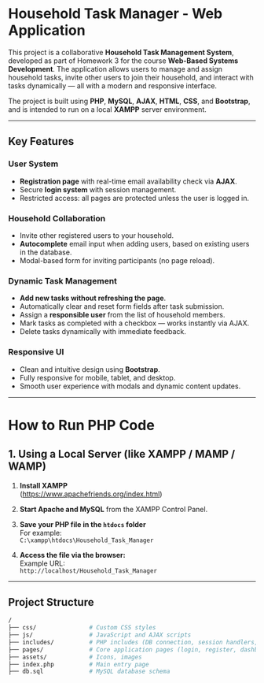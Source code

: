 #  Household Task Manager - Web Application

This project is a collaborative **Household Task Management System**, developed as part of Homework 3 for the course **Web-Based Systems Development**. The application allows users to manage and assign household tasks, invite other users to join their household, and interact with tasks dynamically — all with a modern and responsive interface.

The project is built using **PHP**, **MySQL**, **AJAX**, **HTML**, **CSS**, and **Bootstrap**, and is intended to run on a local **XAMPP** server environment.

---

##  Key Features

### User System
- **Registration page** with real-time email availability check via **AJAX**.
- Secure **login system** with session management.
- Restricted access: all pages are protected unless the user is logged in.

###  Household Collaboration
- Invite other registered users to your household.
- **Autocomplete** email input when adding users, based on existing users in the database.
- Modal-based form for inviting participants (no page reload).

###  Dynamic Task Management
- **Add new tasks without refreshing the page**.
- Automatically clear and reset form fields after task submission.
- Assign a **responsible user** from the list of household members.
- Mark tasks as completed with a checkbox — works instantly via AJAX.
- Delete tasks dynamically with immediate feedback.

###  Responsive UI
- Clean and intuitive design using **Bootstrap**.
- Fully responsive for mobile, tablet, and desktop.
- Smooth user experience with modals and dynamic content updates.

---
# How to Run PHP Code

## 1. Using a Local Server (like XAMPP / MAMP / WAMP)

1. **Install XAMPP**  
  (https://www.apachefriends.org/index.html)

2. **Start Apache and MySQL** from the XAMPP Control Panel.

3. **Save your PHP file in the `htdocs` folder**  
   For example:  
   `C:\xampp\htdocs\Household_Task_Manager`

4. **Access the file via the browser:**  
   Example URL:  
   `http://localhost/Household_Task_Manager`

---

##  Project Structure

```bash
/
├── css/               # Custom CSS styles
├── js/                # JavaScript and AJAX scripts
├── includes/          # PHP includes (DB connection, session handlers, etc.)
├── pages/             # Core application pages (login, register, dashboard, etc.)
├── assets/            # Icons, images
├── index.php          # Main entry page
├── db.sql             # MySQL database schema

